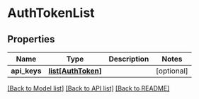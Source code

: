 # AuthTokenList


## Properties
Name | Type | Description | Notes
------------ | ------------- | ------------- | -------------
**api_keys** | [**list[AuthToken]**](AuthToken.md) |  | [optional] 

[[Back to Model list]](../README.md#documentation-for-models) [[Back to API list]](../README.md#documentation-for-api-endpoints) [[Back to README]](../README.md)


